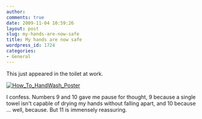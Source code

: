 ```yaml
---
author:
comments: true
date: 2009-11-04 10:59:26
layout: post
slug: my-hands-are-now-safe
title: My hands are now safe
wordpress_id: 1724
categories:
- General
---
```


This just appeared in the toilet at work.

[![How_To_HandWash_Poster](/uploads/2009/11/How_To_HandWash_Poster-212x300.png)](/uploads/2009/11/How_To_HandWash_Poster.png)

I confess. Numbers 9 and 10 gave me pause for thought, 9 because a single towel isn't capable of drying my hands without falling apart, and 10 because ... well, because. But 11 is immensely reassuring.
